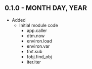 ## 0.1.0 - MONTH DAY, YEAR
* Added
    * Initial module code
        * app.caller
        * dtm.now
        * environ.load
        * environ.var
        * fmt.sub
        * fobj.find_obj
        * iter.iter
